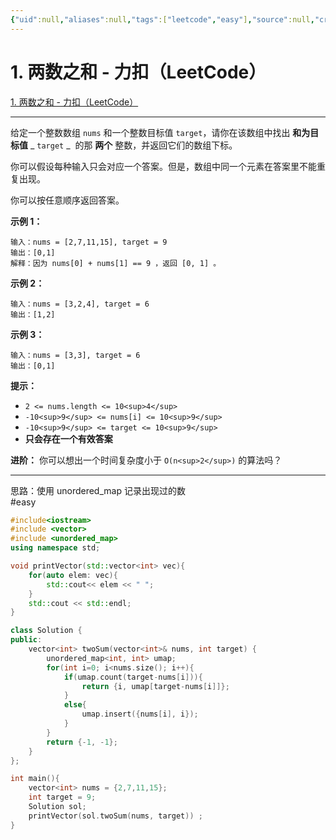 ```yaml
---
{"uid":null,"aliases":null,"tags":["leetcode","easy"],"source":null,"created":"2022-03-21 13:17:30","updated":"2023-03-02 16:25:03","title":"1. 两数之和 - 力扣（LeetCode）","dg-publish":true,"permalink":"/Leetcode/1. 两数之和 - 力扣（LeetCode）/","dgPassFrontmatter":true,"noteIcon":""}
---
```



# 1. 两数之和 - 力扣（LeetCode）

[1. 两数之和 - 力扣（LeetCode）](https://leetcode.cn/problems/two-sum/)

---

给定一个整数数组 `nums` 和一个整数目标值 `target`，请你在该数组中找出 **和为目标值** _ `target` _  的那 **两个** 整数，并返回它们的数组下标。

你可以假设每种输入只会对应一个答案。但是，数组中同一个元素在答案里不能重复出现。

你可以按任意顺序返回答案。

**示例 1：**

```
输入：nums = [2,7,11,15], target = 9
输出：[0,1]
解释：因为 nums[0] + nums[1] == 9 ，返回 [0, 1] 。

```

**示例 2：**

```
输入：nums = [3,2,4], target = 6
输出：[1,2]

```

**示例 3：**

```
输入：nums = [3,3], target = 6
输出：[0,1]

```

**提示：**

- `2 <= nums.length <= 10<sup>4</sup>`
- `-10<sup>9</sup> <= nums[i] <= 10<sup>9</sup>`
- `-10<sup>9</sup> <= target <= 10<sup>9</sup>`
- **只会存在一个有效答案**

**进阶：** 你可以想出一个时间复杂度小于 `O(n<sup>2</sup>)` 的算法吗？

---

思路：使用 unordered_map 记录出现过的数  
#easy

```cpp
#include<iostream>
#include <vector>
#include <unordered_map>
using namespace std;

void printVector(std::vector<int> vec){
    for(auto elem: vec){
        std::cout<< elem << " ";
    }
    std::cout << std::endl;
}

class Solution {
public:
    vector<int> twoSum(vector<int>& nums, int target) {
        unordered_map<int, int> umap;
        for(int i=0; i<nums.size(); i++){
            if(umap.count(target-nums[i])){
                return {i, umap[target-nums[i]]};
            }
            else{
                umap.insert({nums[i], i});
            }
        }
        return {-1, -1};
    }
};

int main(){
    vector<int> nums = {2,7,11,15};
    int target = 9;
    Solution sol;
    printVector(sol.twoSum(nums, target)) ;
}
```

